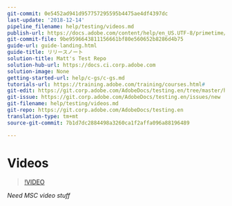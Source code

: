 ```yaml
---
git-commit: 0e5452ad941d957757295595b4475ae4df4397dc
last-update: '2018-12-14'
pipeline_filename: help/testing/videos.md
publish-url: https://docs.adobe.com/content/help/en_US.UTF-8/primetime/testing/hello/second-group/videos.html
git-commit-file: 9be9596643811156661bf80e560652b8286d4b75
guide-url: guide-landing.html
guide-title: リリースノート
solution-title: Matt's Test Repo
solution-hub-url: https://docs.ci.corp.adobe.com
solution-image: None
getting-started-url: help/c-gs/c-gs.md
tutorials-url: https://training.adobe.com/training/courses.html#
git-edit: https://git.corp.adobe.com/AdobeDocs/testing.en/tree/master/help/testing/videos.md
git-issue: https://git.corp.adobe.com/AdobeDocs/testing.en/issues/new
git-filename: help/testing/videos.md
git-repo: https://git.corp.adobe.com/AdobeDocs/testing.en
translation-type: tm+mt
source-git-commit: 7b1d7dc2884498a3260ca1f2affa096a88196489

---
```


# Videos

>[!VIDEO](https://www.youtube.com/watch?v=A0EcD2AxvJE)

_Need MSC video stuff_

<object width="425" height="349">
    <param name="movie" value="http://www.youtube.com/v/ZuNNhOEzJGA&amp;hl=fr&amp;fs=1&amp;rel=0&amp;color1=0x006699&amp;color2=0x54abd6&amp;border=1"></param>
    <param name="allowFullScreen" value="true"></param>
</object>
